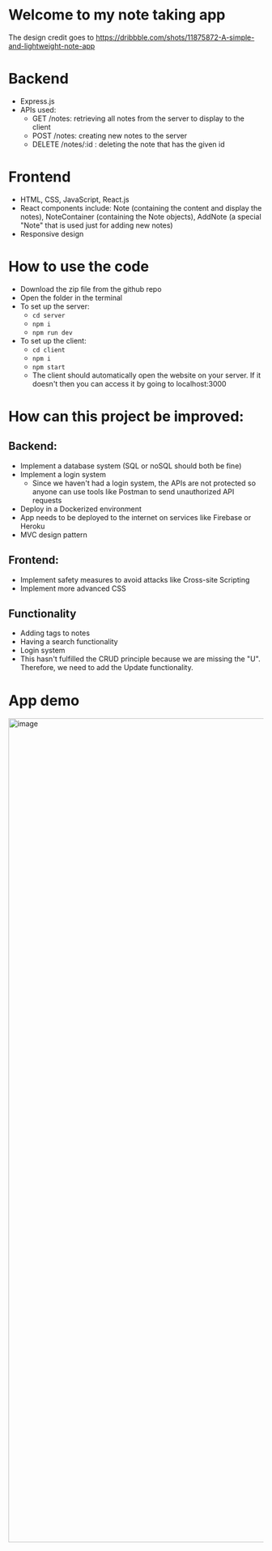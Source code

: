 # Welcome to my note taking app
The design credit goes to https://dribbble.com/shots/11875872-A-simple-and-lightweight-note-app

# Backend
- Express.js
- APIs used:
  - GET /notes: retrieving all notes from the server to display to the client
  - POST /notes: creating new notes to the server
  - DELETE /notes/:id : deleting the note that has the given id

# Frontend
- HTML, CSS, JavaScript, React.js
- React components include: Note (containing the content and display the notes), NoteContainer (containing the Note objects), AddNote (a special "Note" that is used just for adding new notes)
- Responsive design

# How to use the code
  - Download the zip file from the github repo
  - Open the folder in the terminal
  - To set up the server:
      - `cd server`
      - `npm i`
      - `npm run dev`
  - To set up the client:
    -   `cd client`
    -   `npm i`
    -   `npm start`
    -   The client should automatically open the website on your server. If it doesn't then you can access it by going to localhost:3000

# How can this project be improved:
## Backend:
- Implement a database system (SQL or noSQL should both be fine)
- Implement a login system
    - Since we haven't had a login system, the APIs are not protected so anyone can use tools like Postman to send unauthorized API requests
- Deploy in a Dockerized environment
- App needs to be deployed to the internet on services like Firebase or Heroku
- MVC design pattern
## Frontend:
- Implement safety measures to avoid attacks like Cross-site Scripting
- Implement more advanced CSS
## Functionality
- Adding tags to notes
- Having a search functionality
- Login system
- This hasn't fulfilled the CRUD principle because we are missing the "U". Therefore, we need to add the Update functionality.

# App demo
<img width="1627" alt="image" src="https://github.com/ezngbi/noteTakingApp/assets/67848975/94f56d88-2d04-48d9-89a7-ef8c00c52b01">

